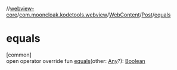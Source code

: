 //[webview-core](../../../../index.md)/[com.mooncloak.kodetools.webview](../../index.md)/[WebContent](../index.md)/[Post](index.md)/[equals](equals.md)

# equals

[common]\
open operator override fun [equals](equals.md)(other: [Any](https://kotlinlang.org/api/latest/jvm/stdlib/kotlin/-any/index.html)?): [Boolean](https://kotlinlang.org/api/latest/jvm/stdlib/kotlin/-boolean/index.html)
